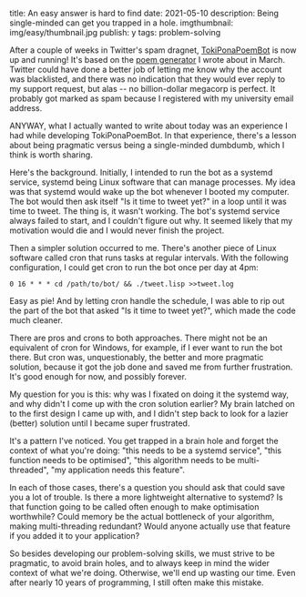 title: An easy answer is hard to find
date: 2021-05-10
description: Being single-minded can get you trapped in a hole.
imgthumbnail: img/easy/thumbnail.jpg
publish: y
tags: problem-solving

After a couple of weeks in Twitter's spam dragnet, [TokiPonaPoemBot](https://twitter.com/PonaBot) is now up and running! It's based on the [poem generator](/blog/toki-poetry.html) I wrote about in March. Twitter could have done a better job of letting me know why the account was blacklisted, and there was no indication that they would ever reply to my support request, but alas -- no billion-dollar megacorp is perfect. It probably got marked as spam because I registered with my university email address.

ANYWAY, what I actually wanted to write about today was an experience I had while developing TokiPonaPoemBot. In that experience, there's a lesson about being pragmatic versus being a single-minded dumbdumb, which I think is worth sharing.

Here's the background. Initially, I intended to run the bot as a systemd service, systemd being Linux software that can manage processes. My idea was that systemd would wake up the bot whenever I booted my computer. The bot would then ask itself "Is it time to tweet yet?" in a loop until it was time to tweet. The thing is, it wasn't working. The bot's systemd service always failed to start, and I couldn't figure out why. It seemed likely that my motivation would die and I would never finish the project.

Then a simpler solution occurred to me. There's another piece of Linux software called cron that runs tasks at regular intervals. With the following configuration, I could get cron to run the bot once per day at 4pm:

    0 16 * * * cd /path/to/bot/ && ./tweet.lisp >>tweet.log

Easy as pie! And by letting cron handle the schedule, I was able to rip out the part of the bot that asked "Is it time to tweet yet?", which made the code much cleaner.

There are pros and crons to both approaches. There might not be an equivalent of cron for Windows, for example, if I ever want to run the bot there. But cron was, unquestionably, the better and more pragmatic solution, because it got the job done and saved me from further frustration. It's good enough for now, and possibly forever.

My question for you is this: why was I fixated on doing it the systemd way, and why didn't I come up with the cron solution earlier? My brain latched on to the first design I came up with, and I didn't step back to look for a lazier (better) solution until I became super frustrated.

It's a pattern I've noticed. You get trapped in a brain hole and forget the context of what you're doing: "this needs to be a systemd service", "this function needs to be optimised", "this algorithm needs to be multi-threaded", "my application needs this feature".

In each of those cases, there's a question you should ask that could save you a lot of trouble. Is there a more lightweight alternative to systemd? Is that function going to be called often enough to make optimisation worthwhile? Could memory be the actual bottleneck of your algorithm, making multi-threading redundant? Would anyone actually use that feature if you added it to your application?

So besides developing our problem-solving skills, we must strive to be pragmatic, to avoid brain holes, and to always keep in mind the wider context of what we're doing. Otherwise, we'll end up wasting our time. Even after nearly 10 years of programming, I still often make this mistake.
